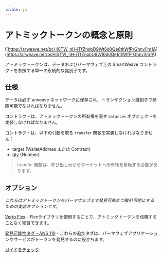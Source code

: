 ```yaml
---
locale: ja
---
```

# アトミックトークンの概念と原則

![https://arweave.net/bcHI0TW_nH-iTfZnobD9Wt6d0Qe6thWfPrGhnvi1m1A](https://arweave.net/bcHI0TW_nH-iTfZnobD9Wt6d0Qe6thWfPrGhnvi1m1A)

アトミックトークンは、データおよびパーマウェブ上の SmartWeave コントラクトを参照する単一の永続的な識別子です。

## 仕様

データは必ず arweave ネットワークに保存され、トランザクション識別子で参照可能でなければなりません。

コントラクトは、アトミックトークンの所有権を表す `balances` オブジェクトを実装しなければなりません。

コントラクトは、以下の引数を取る `transfer` 関数を実装しなければなりません：
- target {WalletAddress または Contract}
- qty {Number}

> transfer 関数は、呼び出し元からターゲットへ所有権を移転する必要があります。

## オプション

_これらはアトミックトークンをパーマウェブ上で発見可能かつ取引可能にするための実装オプションです。_

[Verto Flex](https://github.com/useverto/flex) - Flexライブラリを使用することで、アトミックトークンを信頼することなく売買できます。

[発見可能性タグ - ANS 110](https://github.com/ArweaveTeam/arweave-standards/blob/master/ans/ANS-110.md) - これらの追加タグは、パーマウェブアプリケーションやサービスがトークンを発見するのに役立ちます。

[ガイドをチェック](../guides/atomic-tokens/intro.md)